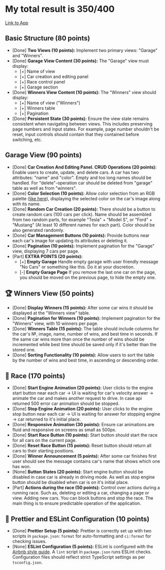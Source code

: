 # My total result is 350/400

[Link to App](https://as-race-bagiran.netlify.app)

## Basic Structure (80 points)

- [Done] **Two Views (10 points):** Implement two primary views: "Garage" and "Winners".
- [Done] **Garage View Content (30 points):** The "Garage" view must display:
  - [+] Name of view
  - [+] Car creation and editing panel
  - [+] Race control panel
  - [+] Garage section
- [Done] **Winners View Content (10 points):** The "Winners" view should display:
  - [+] Name of view ("Winners")
  - [+] Winners table
  - [+] Pagination
- [Done] **Persistent State (30 points):** Ensure the view state remains consistent when navigating between views. This includes preserving page numbers and input states. For example, page number shouldn't be reset, input controls should contain that they contained before switching, etc.

## Garage View (90 points)

- [Done] **Car Creation And Editing Panel. CRUD Operations (20 points):** Enable users to create, update, and delete cars. A car has two attributes: "name" and "color". Empty and too long names should be handled. For "delete"-operation car should be deleted from "garage" table as well as from "winners".
- [Done] **Color Selection (10 points):** Allow color selection from an RGB palette ([like here](https://colorspire.com/rgb-color-wheel/)), displaying the selected color on the car's image along with its name.
- [Done] **Random Car Creation (20 points):** There should be a button to create random cars (100 cars per click). Name should be assembled from two random parts, for example "Tesla" + "Model S", or "Ford" + "Mustang" (At least 10 different names for each part). Color should be also generated randomly.
- [Done] **Car Management Buttons (10 points):** Provide buttons near each car's image for updating its attributes or deleting it.
- [Done] **Pagination (10 points):** Implement pagination for the "Garage" view, displaying 7 cars per page.
- [Part] **EXTRA POINTS (20 points):**
  - [+] **Empty Garage** Handle empty garage with user friendly message "No Cars" or something like this. Do it at your discretion.
  - [-] **Empty Garage Page** If you remove the last one car on the page, you should be moved on the previous page, to hide the empty one.

## 🏆 Winners View (50 points)

- [Done] **Display Winners (15 points):** After some car wins it should be displayed at the "Winners view" table.
- [Done] **Pagination for Winners (10 points):** Implement pagination for the "Winners" view, with 10 winners per page.
- [Done] **Winners Table (15 points):** The table should include columns for the car's №, image, name, number of wins, and best time in seconds. If the same car wins more than once the number of wins should be incremented while best time should be saved only if it's better than the stored one.
- [Done] **Sorting Functionality (10 points):** Allow users to sort the table by the number of wins and best time, in ascending or descending order.

## 🚗 Race (170 points)

- [Done] **Start Engine Animation (20 points):** User clicks to the engine start button near each car -> UI is waiting for car's velocity answer -> animate the car and makes another request to drive. In case api returned 500 error car animation should be stopped.
- [Done] **Stop Engine Animation (20 points):** User clicks to the engine stop button near each car -> UI is waiting for answer for stopping engine -> car returned to it's initial place.
- [Done] **Responsive Animation (30 points):** Ensure car animations are fluid and responsive on screens as small as 500px.
- [Done] **Start Race Button (10 points):** Start button should start the race for all cars on the current page.
- [Done] **Reset Race Button (15 points):** Reset button should return all cars to their starting positions.
- [Done] **Winner Announcement (5 points):** After some car finishes first user should see the message contains car's name that shows which one has won.
- [None] **Button States (20 points):** Start engine button should be disabled in case car is already in driving mode. As well as stop engine button should be disabled when car is on it's initial place.
- [Part] **Actions during the race (50 points):** Control over actions during a running race. Such as, deleting or editing a car, changing a page or view. Adding new cars. You can block buttons and stop the race. The main thing is to ensure predictable operation of the application.

## 🎨 Prettier and ESLint Configuration (10 points)

- [Done] **Prettier Setup (5 points):** Prettier is correctly set up with two scripts in `package.json`: `format` for auto-formatting and `ci:format` for checking issues.
- [None] **ESLint Configuration (5 points):** ESLint is configured with the [Airbnb style guide](https://www.npmjs.com/package/eslint-config-airbnb). A `lint` script in `package.json` runs ESLint checks. Configuration files should reflect strict TypeScript settings as per `tsconfig.json`.

